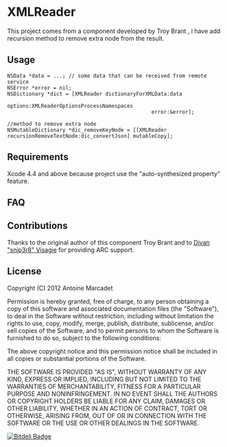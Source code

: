 # XMLReader

This project comes from a component developed by Troy Brant , i have add recursion method to remove extra node from the result.


## Usage

	NSData *data = ...; // some data that can be received from remote service
	NSError *error = nil;
	NSDictionary *dict = [XMLReader dictionaryForXMLData:data 
	                                             options:XMLReaderOptionsProcessNamespaces 
	                                               error:&error];
                      
    //method to remove extra node
    NSMutableDictionary *dic_removeKeyNode = [[XMLReader recursionRemoveTextNode:dic_convertJson] mutableCopy];



## Requirements

Xcode 4.4 and above because project use the "auto-synthesized property" feature.


## FAQ


## Contributions

Thanks to the original author of this component Troy Brant and to [Divan "snip3r8" Visagie](https://github.com/snip3r8) for providing ARC support.


## License

Copyright (C) 2012 Antoine Marcadet

Permission is hereby granted, free of charge, to any person obtaining a copy of this software and associated documentation files (the "Software"), to deal in the Software without restriction, including without limitation the rights to use, copy, modify, merge, publish, distribute, sublicense, and/or sell copies of the Software, and to permit persons to whom the Software is furnished to do so, subject to the following conditions:

The above copyright notice and this permission notice shall be included in all copies or substantial portions of the Software.

THE SOFTWARE IS PROVIDED "AS IS", WITHOUT WARRANTY OF ANY KIND, EXPRESS OR IMPLIED, INCLUDING BUT NOT LIMITED TO THE WARRANTIES OF MERCHANTABILITY, FITNESS FOR A PARTICULAR PURPOSE AND NONINFRINGEMENT. IN NO EVENT SHALL THE AUTHORS OR COPYRIGHT HOLDERS BE LIABLE FOR ANY CLAIM, DAMAGES OR OTHER LIABILITY, WHETHER IN AN ACTION OF CONTRACT, TORT OR OTHERWISE, ARISING FROM, OUT OF OR IN CONNECTION WITH THE SOFTWARE OR THE USE OR OTHER DEALINGS IN THE SOFTWARE.

[![Bitdeli Badge](https://d2weczhvl823v0.cloudfront.net/amarcadet/XMLReader/trend.png)](https://bitdeli.com/free "Bitdeli Badge")

